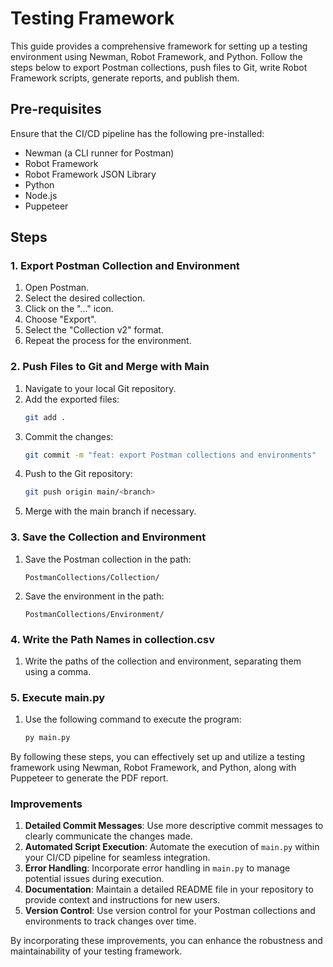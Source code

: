 # Testing Framework

This guide provides a comprehensive framework for setting up a testing environment using Newman, Robot Framework, and Python. Follow the steps below to export Postman collections, push files to Git, write Robot Framework scripts, generate reports, and publish them.

## Pre-requisites

Ensure that the CI/CD pipeline has the following pre-installed:
- Newman (a CLI runner for Postman)
- Robot Framework
- Robot Framework JSON Library
- Python
- Node.js
- Puppeteer

## Steps

### 1. Export Postman Collection and Environment

1. Open Postman.
2. Select the desired collection.
3. Click on the "..." icon.
4. Choose "Export".
5. Select the "Collection v2" format.
6. Repeat the process for the environment.

### 2. Push Files to Git and Merge with Main

1. Navigate to your local Git repository.
2. Add the exported files:
   ```sh
   git add .
   ```
3. Commit the changes:
   ```sh
   git commit -m "feat: export Postman collections and environments"
   ```
4. Push to the Git repository:
   ```sh
   git push origin main/<branch>
   ```
5. Merge with the main branch if necessary.

### 3. Save the Collection and Environment

1. Save the Postman collection in the path:
   ```
   PostmanCollections/Collection/
   ```
2. Save the environment in the path:
   ```
   PostmanCollections/Environment/
   ```

### 4. Write the Path Names in collection.csv

1. Write the paths of the collection and environment, separating them using a comma.

### 5. Execute main.py

1. Use the following command to execute the program:
   ```sh
   py main.py
   ```

By following these steps, you can effectively set up and utilize a testing framework using Newman, Robot Framework, and Python, along with Puppeteer to generate the PDF report.

### Improvements

1. **Detailed Commit Messages**: Use more descriptive commit messages to clearly communicate the changes made.
2. **Automated Script Execution**: Automate the execution of `main.py` within your CI/CD pipeline for seamless integration.
3. **Error Handling**: Incorporate error handling in `main.py` to manage potential issues during execution.
4. **Documentation**: Maintain a detailed README file in your repository to provide context and instructions for new users.
5. **Version Control**: Use version control for your Postman collections and environments to track changes over time.

By incorporating these improvements, you can enhance the robustness and maintainability of your testing framework.